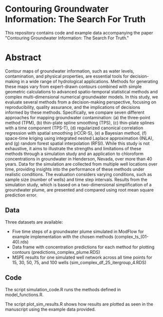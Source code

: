 # Contouring Groundwater Information: The Search For Truth
This repository contains code and example data accompanying the paper "Contouring Groundwater Information: The Search For Truth."

# Abstract
Contour maps of groundwater information, such as water levels, contamination, and physical properties, are essential tools for decision-making in a wide range of hydrological applications. Methods for generating these maps vary from expert-drawn contours combined with simple geometric calculations to advanced spatio-temporal statistical methods and complex multi-dimensional numerical groundwater models. In this study, we evaluate several methods from a decision-making perspective, focusing on reproducibility, quality assurance, and the implications of decisions informed by these methods. Specifically, we compare seven different approaches for mapping groundwater contamination: (a) the three-point method (TPM), (b) thin-plate spline smoothing (TPS), (c) thin-plate splines with a time component (TPS-T), (d) regularized canonical correlation regression with spatial smoothing (rCCR-S), (e) a Bayesian method, (f) space-time kriging using integrated nested Laplace approximation (INLA), and (g) random forest spatial interpolation (RFSI). While this study is not exhaustive, it aims to illustrate the strengths and limitations of these methods through a simulation study and an application to chloroform concentrations in groundwater in Henderson, Nevada, over more than 40 years. Data for the simulation are collected from multiple well locations over time, providing insights into the performance of these methods under realistic conditions. The evaluation considers varying conditions, such as sample size (number of wells) and time step intervals. Results from the simulation study, which is based on a two-dimensional simplification of a groundwater plume, are presented and compared using root mean square prediction error.

## Data
Three datasets are available:
- Five time steps of a groundwater plume simulated in ModFlow for example implementation with the chosen methods (complex_ts_(01-40).rds)
- Data frame with concentration predictions for each method for plotting contours (predictions_complex_plume.RDS)
- MSPE results for one simulated well network across all time points for 15, 30, 50, 75, and 100 wells (sim_complex_df_25_itergroup_4.RDS)

## Code
The script simulation_code.R runs the methods defined in model_functions.R. 

The script plot_sim_results.R shows how results are plotted as seen in the manuscript using the example data provided. 
